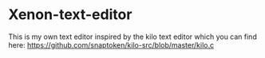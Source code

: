 # Xenon-text-editor
 This is my own text editor inspired by the kilo text editor which you can find here: https://github.com/snaptoken/kilo-src/blob/master/kilo.c
